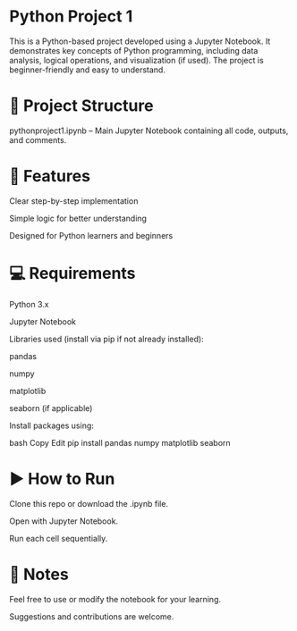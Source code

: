 # Python Project 1
This is a Python-based project developed using a Jupyter Notebook. It demonstrates key concepts of Python programming, including data analysis, logical operations, and visualization (if used). The project is beginner-friendly and easy to understand.

# 📁 Project Structure
pythonproject1.ipynb – Main Jupyter Notebook containing all code, outputs, and comments.

# 🧠 Features
Clear step-by-step implementation

Simple logic for better understanding

Designed for Python learners and beginners

# 💻 Requirements
Python 3.x

Jupyter Notebook

Libraries used (install via pip if not already installed):

pandas

numpy

matplotlib

seaborn (if applicable)

Install packages using:

bash
Copy
Edit
pip install pandas numpy matplotlib seaborn
# ▶️ How to Run
Clone this repo or download the .ipynb file.

Open with Jupyter Notebook.

Run each cell sequentially.

# 📌 Notes
Feel free to use or modify the notebook for your learning.

Suggestions and contributions are welcome.

